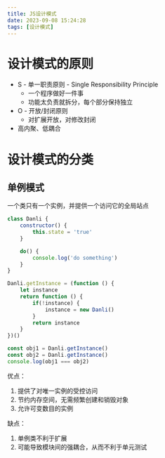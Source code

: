 ```yaml
---
title: JS设计模式
date: 2023-09-08 15:24:28
tags: [设计模式]
---
```


# 设计模式的原则
- S - 单一职责原则 - Single Responsibility Principle  
  - 一个程序做好一件事
  - 功能太负责就拆分，每个部分保持独立
- O - 开放/封闭原则
  - 对扩展开放，对修改封闭
- 高内聚、低耦合

# 设计模式的分类
## 单例模式  
一个类只有一个实例，并提供一个访问它的全局站点
```javascript
class Danli {
    constructor() {
        this.state = 'true'
    }

    do() {
        console.log('do something')
    }
}

Danli.getInstance = (function () {
    let instance
    return function () {
        if(!instance) {
            instance = new Danli()
        }
        return instance
    }
})()

const obj1 = Danli.getInstance()
const obj2 = Danli.getInstance()
console.log(obj1 === obj2)
```
优点：
1. 提供了对唯一实例的受控访问
2. 节约内存空间，无需频繁创建和销毁对象
3. 允许可变数目的实例

缺点：
1. 单例类不利于扩展
2. 可能导致模块间的强耦合，从而不利于单元测试